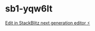 # sb1-yqw6lt

[Edit in StackBlitz next generation editor ⚡️](https://stackblitz.com/~/github.com/Afrik-bot/sb1-yqw6lt)